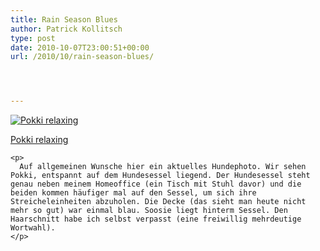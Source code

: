 ```yaml
---
title: Rain Season Blues
author: Patrick Kollitsch
type: post
date: 2010-10-07T23:00:51+00:00
url: /2010/10/rain-season-blues/




---
```

<div class="media image">
  <a href="http://www.flickr.com/photos/schreibblogade/5062396668/" title="Pokki relaxing"><img src="//farm5.static.flickr.com/4092/5062396668_05b5f87389.jpg" alt="Pokki relaxing" /></p> 
  
  <p>
    Pokki relaxing
  </p>
  
  <p>
    </a></div> 
    
    <p>
      Auf allgemeinen Wunsche hier ein aktuelles Hundephoto. Wir sehen Pokki, entspannt auf dem Hundesessel liegend. Der Hundesessel steht genau neben meinem Homeoffice (ein Tisch mit Stuhl davor) und die beiden kommen häufiger mal auf den Sessel, um sich ihre Streicheleinheiten abzuholen. Die Decke (das sieht man heute nicht mehr so gut) war einmal blau. Soosie liegt hinterm Sessel. Den Haarschnitt habe ich selbst verpasst (eine freiwillig mehrdeutige Wortwahl).
    </p>
